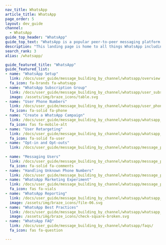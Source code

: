 ```yaml
---
nav_title: WhatsApp
article_title: WhatsApp
page_order: 5
layout: dev_guide
channel:
  - WhatsApp
guide_top_header: "WhatsApp"
guide_top_text: "WhatsApp is a popular peer-to-peer messaging platform used across the world offering conversation-based messaging for businesses. The WhatsApp messaging channel offers a direct way to reach users and customers on the WhatsApp platform. <br><br>**WhatsApp access is only available in select Braze packages. Reach out to your account manager or customer success manager to get started.**"
description: "This landing page is home to all things WhatsApp including how to create a WhatsApp campaign, opt-ins and ops-outs, quick replies, reporting, and more."
search_rank: 3
alias: /whatsapp/

guide_featured_title: "WhatsApp"
guide_featured_list:
- name: "WhatsApp Setup"
  link: /docs/user_guide/message_building_by_channel/whatsapp/overview
  fa_icon: fa-brands fa-whatsapp
- name: "WhatsApp Subscription Group"
  link: /docs/user_guide/message_building_by_channel/whatsapp/user_subscription/
  image: /assets/img/braze_icons/table.svg
- name: "User Phone Numbers"
  link: /docs/user_guide/message_building_by_channel/whatsapp/user_phone_numbers/
  fa_icon: fa-solid fa-phone
- name: "Create a WhatsApp Campaign"
  link: /docs/user_guide/message_building_by_channel/whatsapp/whatsapp_campaign/create/
  fa_icon: fas fa-mobile-alt
- name: "User Retargeting"
  link: /docs/user_guide/message_building_by_channel/whatsapp/whatsapp_campaign/user_retargeting/
  fa_icon: fa-solid fa-user
- name: "Opt-in and Opt-outs"
  link: /docs/user_guide/message_building_by_channel/whatsapp/message_processing/opt-ins_and_opt-outs/
  
- name: "Messaging Users"
  link: /docs/user_guide/message_building_by_channel/whatsapp/message_processing/user_messages/
  fa_icon: fa-solid fa-comments
- name: "Handling Unknown Phone Numbers"
  link: /docs/user_guide/message_building_by_channel/whatsapp/message_processing/handling_unknown_numbers/
- name: "WhatsApp Marketing Experiment"
  link: /docs/user_guide/message_building_by_channel/whatsapp/message_processing/experiments/
  fa_icon: fas fa-vials
- name: "WhatsApp Reporting"
  link: /docs/user_guide/message_building_by_channel/whatsapp/whatsapp_campaign_analytics/
  image: /assets/img/braze_icons/file-06.svg
- name: "WhatsApp Best Practices"
  link: /docs/user_guide/message_building_by_channel/whatsapp/whatsapp_best_practices/
  image: /assets/img/braze_icons/check-square-broken.svg
- name: "WhatsApp FAQ"
  link: /docs/user_guide/message_building_by_channel/whatsapp/faqs/
  fa_icon: fas fa-question

---
```

<br><br>
